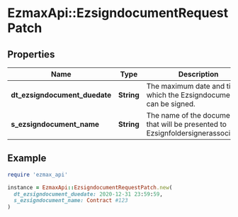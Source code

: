 # EzmaxApi::EzsigndocumentRequestPatch

## Properties

| Name | Type | Description | Notes |
| ---- | ---- | ----------- | ----- |
| **dt_ezsigndocument_duedate** | **String** | The maximum date and time at which the Ezsigndocument can be signed. | [optional] |
| **s_ezsigndocument_name** | **String** | The name of the document that will be presented to Ezsignfoldersignerassociations | [optional] |

## Example

```ruby
require 'ezmax_api'

instance = EzmaxApi::EzsigndocumentRequestPatch.new(
  dt_ezsigndocument_duedate: 2020-12-31 23:59:59,
  s_ezsigndocument_name: Contract #123
)
```

